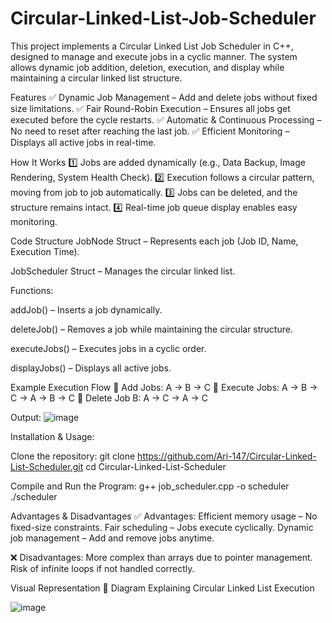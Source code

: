 # Circular-Linked-List-Job-Scheduler
This project implements a Circular Linked List Job Scheduler in C++, designed to manage and execute jobs in a cyclic manner. The system allows dynamic job addition, deletion, execution, and display while maintaining a circular linked list structure.

Features
✅ Dynamic Job Management – Add and delete jobs without fixed size limitations.
✅ Fair Round-Robin Execution – Ensures all jobs get executed before the cycle restarts.
✅ Automatic & Continuous Processing – No need to reset after reaching the last job.
✅ Efficient Monitoring – Displays all active jobs in real-time.

How It Works
1️⃣ Jobs are added dynamically (e.g., Data Backup, Image Rendering, System Health Check).
2️⃣ Execution follows a circular pattern, moving from job to job automatically.
3️⃣ Jobs can be deleted, and the structure remains intact.
4️⃣ Real-time job queue display enables easy monitoring.

Code Structure
JobNode Struct – Represents each job (Job ID, Name, Execution Time).

JobScheduler Struct – Manages the circular linked list.

Functions:

addJob() – Inserts a job dynamically.

deleteJob() – Removes a job while maintaining the circular structure.

executeJobs() – Executes jobs in a cyclic order.

displayJobs() – Displays all active jobs.

Example Execution Flow
🔹 Add Jobs: A → B → C
🔹 Execute Jobs: A → B → C → A → B → C
🔹 Delete Job B: A → C → A → C

Output:
![image](https://github.com/user-attachments/assets/dbbba57d-f63f-4734-ba22-fa5570847ab3)


Installation & Usage:

Clone the repository:
git clone https://github.com/Ari-147/Circular-Linked-List-Scheduler.git
cd Circular-Linked-List-Scheduler

Compile and Run the Program:
g++ job_scheduler.cpp -o scheduler
./scheduler

Advantages & Disadvantages
✅ Advantages:
Efficient memory usage – No fixed-size constraints.
Fair scheduling – Jobs execute cyclically.
Dynamic job management – Add and remove jobs anytime.

❌ Disadvantages:
More complex than arrays due to pointer management.
Risk of infinite loops if not handled correctly.

Visual Representation
📌 Diagram Explaining Circular Linked List Execution

![image](https://github.com/user-attachments/assets/5eb8e7ed-2648-4f76-86d8-d03597cdb8c9)
